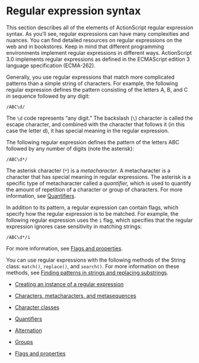 # Regular expression syntax

<div>

This section describes all of the elements of ActionScript regular expression
syntax. As you’ll see, regular expressions can have many complexities and
nuances. You can find detailed resources on regular expressions on the web and
in bookstores. Keep in mind that different programming environments implement
regular expressions in different ways. ActionScript 3.0 implements regular
expressions as defined in the ECMAScript edition 3 language specification
(ECMA-262).

Generally, you use regular expressions that match more complicated patterns than
a simple string of characters. For example, the following regular expression
defines the pattern consisting of the letters A, B, and C in sequence followed
by any digit:

    /ABC\d/

The `\d` code represents “any digit.” The backslash (`\`) character is called
the escape character, and combined with the character that follows it (in this
case the letter d), it has special meaning in the regular expression.

The following regular expression defines the pattern of the letters ABC followed
by any number of digits (note the asterisk):

    /ABC\d*/

The asterisk character (`*`) is a _metacharacter_. A metacharacter is a
character that has special meaning in regular expressions. The asterisk is a
specific type of metacharacter called a _quantifier,_ which is used to quantify
the amount of repetition of a character or group of characters. For more
information, see [Quantifiers](./quantifiers.md).

In addition to its pattern, a regular expression can contain flags, which
specify how the regular expression is to be matched. For example, the following
regular expression uses the `i` flag, which specifies that the regular
expression ignores case sensitivity in matching strings:

    /ABC\d*/i

For more information, see [Flags and properties](./flags-and-properties.md).

You can use regular expressions with the following methods of the String class:
`match()`, `replace()`, and `search()`. For more information on these methods,
see
[Finding patterns in strings and replacing substrings](../working-with-strings/finding-substrings-and-patterns-in-strings.md).

</div>

- [Creating an instance of a regular expression](./creating-an-instance-of-a-regular-expression.md)

- [Characters, metacharacters, and metasequences](./characters-metacharacters-and-metasequences.md)

- [Character classes](./character-classes.md)

- [Quantifiers](./quantifiers.md)

- [Alternation](./alternation.md)

- [Groups](./groups.md)

- [Flags and properties](./flags-and-properties.md)
